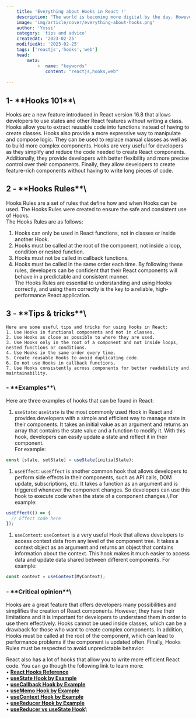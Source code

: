 ```yaml
---
    title: 'Everything about Hooks in React !'
    description: "The world is becoming more digital by the day. However, the digital revolution has not spared everyone equally. It has become a lot harder for less tech-savvy users to access digital technology."
    image: 'img/article/cover/everything-about-hooks.png'
    author: 'Yxssi'
    category: 'tips and advice'
    createdAt: '2023-02-25'
    modifiedAt: '2023-02-25'
    tags: ['reactjs','hooks','web']
    head:
        meta: 
            -  name: "keywords"
               content: "reactjs,hooks,web"
            
---
```


## 1- \***\*Hooks 101\*\***\

Hooks are a new feature introduced in React version 16.8 that allows developers to use states and other React features without writing a class. Hooks allow you to extract reusable code into functions instead of having to create classes. Hooks also provide a more expressive way to manipulate and compose logic. They can be used to replace manual classes as well as to build more complex components. Hooks are very useful for developers as they simplify and reduce the code needed to create React components. Additionally, they provide developers with better flexibility and more precise control over their components. Finally, they allow developers to create feature-rich components without having to write long pieces of code.

## 2 - \***\*Hooks Rules\*\***\

Hooks Rules are a set of rules that define how and when Hooks can be used. The Hooks Rules were created to ensure the safe and consistent use of Hooks.\
 The Hooks Rules are as follows:

1. Hooks can only be used in React functions, not in classes or inside another Hook.
2. Hooks must be called at the root of the component, not inside a loop, condition or nested function.
3. Hooks must not be called in callback functions.
4. Hooks must be called in the same order each time.
   By following these rules, developers can be confident that their React components will behave in a predictable and consistent manner.\
   The Hooks Rules are essential to understanding and using Hooks correctly, and using them correctly is the key to a reliable, high-performance React application.

## 3 - \***\*Tips & tricks\*\***\

    Here are some useful tips and tricks for using Hooks in React:
    1. Use Hooks in functional components and not in classes.
    2. Use Hooks as close as possible to where they are used.
    3. Use Hooks only in the root of a component and not inside loops, nested functions or conditions.
    4. Use Hooks in the same order every time.
    5. Create reusable Hooks to avoid duplicating code.
    6. Do not use Hooks in callback functions.
    7. Use Hooks consistently across components for better readability and maintainability.

### - \***\*Examples\*\***\

Here are three examples of hooks that can be found in React:

1. `useState`: `useState` is the most commonly used Hook in React and provides developers with a simple and efficient way to manage state in their components. It takes an initial value as an argument and returns an array that contains the state value and a function to modify it. With this hook, developers can easily update a state and reflect it in their component.\
   For example:

```jsx
const [state, setState] = useState(initialState);
```

1. `useEffect`: `useEffect` is another common hook that allows developers to perform side effects in their components, such as API calls, DOM update, subscriptions, etc. It takes a function as an argument and is triggered whenever the component changes. So developers can use this hook to execute code when the state of a component changes.\ For example:

```jsx
useEffect(() => {
  // Effect code here
});
```

1. `useContext`: `useContext` is a very useful Hook that allows developers to access context data from any level of the component tree. It takes a context object as an argument and returns an object that contains information about the context. This hook makes it much easier to access data and update data shared between different components. For example:

```jsx
const context = useContext(MyContext);
```

### - \***\*Critical opinion\*\***\

Hooks are a great feature that offers developers many possibilities and simplifies the creation of React components. However, they have their limitations and it is important for developers to understand them in order to use them effectively. Hooks cannot be used inside classes, which can be a drawback for those who want to create complex components. In addition, Hooks must be called at the root of the component, which can lead to performance problems if the component is updated often. Finally, Hooks Rules must be respected to avoid unpredictable behavior.

React also has a lot of hooks that allow you to write more efficient React code.
You can go though the following link to learn more:\
• **[React Hooks Reference](https://reactjs.org/docs/hooks-reference.html#usereducer)**\
• **[useState Hook by Example](https://reactjs.org/docs/hooks-state.html)**\
• **[useCallback Hook by Example](https://www.robinwieruch.de/react-usecallback-hook/)**\
• **[useMemo Hook by Example](https://www.robinwieruch.de/react-usememo-hook/)**\
• **[useContext Hook by Example](https://www.robinwieruch.de/react-usecontext-hook/)**\
• **[useReducer Hook by Example](https://www.robinwieruch.de/react-usereducer-hook/)**\
• **[useReducer vs useState Hook](https://www.robinwieruch.de/react-usereducer-vs-usestate/)**\
